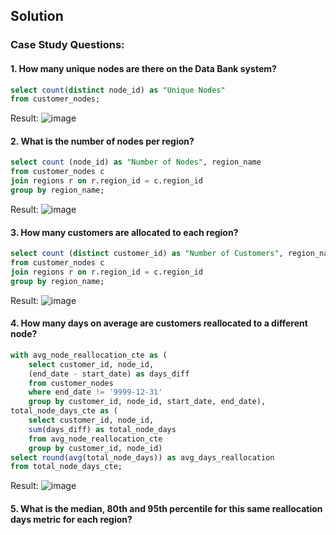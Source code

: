 ## **Solution**

### Case Study Questions:

#### 1. How many unique nodes are there on the Data Bank system?

```sql
select count(distinct node_id) as "Unique Nodes"
from customer_nodes;
```
Result:
![image](https://github.com/Minautee/8-Week-SQL-Practice/assets/68679965/6b89b4cd-6f6c-4dff-b007-78f15ec0c61f)

#### 2. What is the number of nodes per region?

```sql
select count (node_id) as "Number of Nodes", region_name
from customer_nodes c
join regions r on r.region_id = c.region_id
group by region_name;
```
Result:
![image](https://github.com/Minautee/8-Week-SQL-Practice/assets/68679965/fddb5fe3-9d05-4032-9bb3-218010d4aedf)

#### 3. How many customers are allocated to each region?

```sql
select count (distinct customer_id) as "Number of Customers", region_name
from customer_nodes c
join regions r on r.region_id = c.region_id
group by region_name;
```
Result:
![image](https://github.com/Minautee/8-Week-SQL-Practice/assets/68679965/72cdc4be-0a12-4c88-99df-1e66a5df9be2)

#### 4. How many days on average are customers reallocated to a different node?

```sql
with avg_node_reallocation_cte as (
	select customer_id, node_id,
	(end_date - start_date) as days_diff
	from customer_nodes
	where end_date != '9999-12-31'
	group by customer_id, node_id, start_date, end_date),
total_node_days_cte as (
	select customer_id, node_id,
	sum(days_diff) as total_node_days
	from avg_node_reallocation_cte
	group by customer_id, node_id)
select round(avg(total_node_days)) as avg_days_reallocation
from total_node_days_cte;
```
Result:
![image](https://github.com/Minautee/8-Week-SQL-Practice/assets/68679965/c178f2d2-5f9b-44f6-a932-8eb1c2c4c0a7)

#### 5. What is the median, 80th and 95th percentile for this same reallocation days metric for each region?
